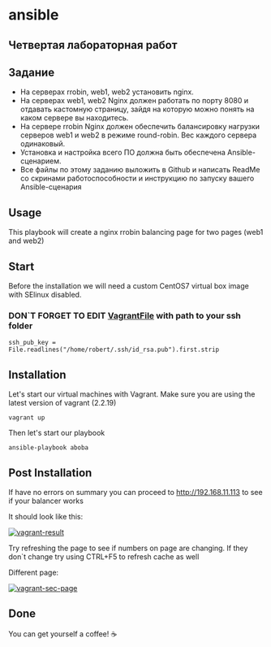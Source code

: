 # ansible
## Четвертая лабораторная работ

## Задание
 + На серверах rrobin, web1, web2 установить nginx.
 + На серверах web1, web2 Nginx должен работать по порту 8080 и отдавать кастомную страницу, зайдя на которую можно понять на каком сервере вы находитесь.
 + На сервере rrobin Nginx должен обеспечить балансировку нагрузки серверов web1 и web2 в режиме round-robin. Вес каждого сервера одинаковый.
 + Установка и настройка всего ПО должна быть обеспечена Ansible-сценарием.
 + Все файлы по этому заданию выложить в Github и написать ReadMe со скринами работоспособности и инструкцию по запуску вашего Ansible-сценария


## Usage

This playbook will create a nginx rrobin balancing page for two pages (web1 and web2)

## Start

Before the installation we will need a custom CentOS7 virtual box image with SElinux disabled.

### DON`T FORGET TO EDIT [VagrantFile](https://github.com/bob4inski/ansible/blob/main/lab4/Vagrantfile) with path to your ssh folder
`ssh_pub_key = File.readlines("/home/robert/.ssh/id_rsa.pub").first.strip`

## Installation

Let's start our virtual machines with Vagrant. Make sure you are using the latest version of vagrant (2.2.19)

```
vagrant up
```
Then let's start our playbook

```
ansible-playbook aboba
```

## Post Installation

If have no errors on summary you can proceed to http://192.168.11.113 to see if your balancer works

It should look like this:

<a href="https://ibb.co/kq8VjL5"><img src="https://i.ibb.co/xzjKWnX/vagrant-result.png" alt="vagrant-result" border="0"></a>

Try refreshing the page to see if numbers on page are changing. If they don`t change try using CTRL+F5 to refresh cache as well

Different page:

<a href="https://ibb.co/qWb7P8v"><img src="https://i.ibb.co/9VRcC07/vagrant-sec-page.png" alt="vagrant-sec-page" border="0"></a>

## Done

You can get yourself a coffee! ☕



